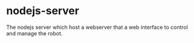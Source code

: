 # nodejs-server
The nodejs server which host a webserver that a web interface to control and manage the robot.

